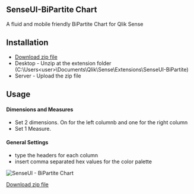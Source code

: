 ## SenseUI-BiPartite Chart

A fluid and mobile friendly BiPartite Chart for Qlik Sense


## Installation
- [Download zip file](https://github.com/yianni-ververis/SenseUI-BiPartite/archive/master.zip)
- Desktop - Unzip at the extension folder (C:\Users\<user>\Documents\Qlik\Sense\Extensions\SenseUI-BiPartite) 
- Server - Upload the zip file

## Usage

#### Dimensions and Measures
- Set 2 dimensions. On for the left columnb and one for the right column
- Set 1 Measure.

#### General Settings
- type the headers for each column
- insert comma separated hex values for the color palette 

![SenseUI - BiPartite Chart](/preview3.png?raw=true "SenseUI - BiPartite Chart")

[Download zip file](https://github.com/yianni-ververis/SenseUI-BiPartite/archive/master.zip)